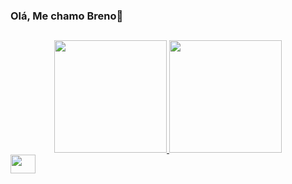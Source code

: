### Olá, Me chamo Breno👋
##



<div align="center">
  <a href="https://github.com/breno-rossi">
  <img height="180em" src="https://github-readme-stats.vercel.app/api?username=breno-rossi&show_icons=true&include_all_commits=true&count_private=true"/>
  <img height="180em" src="https://github-readme-stats.vercel.app/api/top-langs/?username=breno-rossi&layout=compact&langs_count=7"/>
</div>
 
<img align="center" height="30" width="40" src="https://cdn.jsdelivr.net/gh/devicons/devicon/icons/python/python-original.svg" />
   



<!--
**breno-rossi/breno-rossi** is a ✨ _special_ ✨ repository because its `README.md` (this file) appears on your GitHub profile.

Here are some ideas to get you started:

- 🔭 I’m currently working on ...
- 🌱 I’m currently learning ...
- 👯 I’m looking to collaborate on ...
- 🤔 I’m looking for help with ...
- 💬 Ask me about ...
- 📫 How to reach me: ...
- 😄 Pronouns: ...
- ⚡ Fun fact: ...
-->
